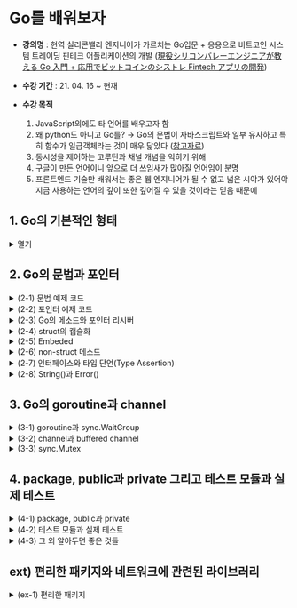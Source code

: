 # Go를 배워보자

- **강의명** : 현역 실리콘밸리 엔지니어가 가르치는 Go입문 + 응용으로 비트코인 시스템 트레이딩 핀테크 어플리케이션의 개발 ([現役シリコンバレーエンジニアが教える Go 入門 + 応用でビットコインのシストレ Fintech アプリの開発](https://www.udemy.com/course/go-fintech/))

- **수강 기간** : 21. 04. 16 ~ 현재

- **수강 목적**

  1. JavaScript외에도 타 언어를 배우고자 함
  2. 왜 python도 아니고 Go를? → Go의 문법이 자바스크립트와 일부 유사하고 특히 함수가 일급객체라는 것이 매우 닮았다 ([참고자료](https://lannex.github.io/blog/2019/Golang-for-JavaScript-developers-1/))
  3. 동시성을 제어하는 고루틴과 채널 개념을 익히기 위해
  4. 구글이 만든 언어이니 앞으로 더 쓰임새가 많아질 언어임이 분명
  5. 프론트엔드 기술만 배워서는 좋은 웹 엔지니어가 될 수 없고 넓은 시야가 있어야 지금 사용하는 언어의 깊이 또한 깊어질 수 있을 것이라는 믿음 때문에

## 1. Go의 기본적인 형태

<details>
<summary> 열기 </summary>
<div markdonw="1">

```go
package main // package 형 언어

import "fmt" // 이와 같은 import 형태임

func main() { // C나 java같은 main 함수가 있어야 함
    // 1. 변수 선언
    var i int = 1

    var {
        j int = 2
        s string = "test"
        t, f bool = true, false
    }

    xi := 1 // 축약
    xt, xf : = true, false

    // 2. 배열과 슬라이스
    var a [2]int = [2]int{10, 20} // 배열 (불가변)
    var b []int = []int{100, 200} // 슬라이스 (가변)
    n := []int{1, 2, 3, 4, 5, 6}
    fmt.printLn(n[2:4])
    k := make([]int, 3, 5) // make(형, 길이, 메모리)

    // 3. map
    m := map[string]int{"apple": 100, "banana": 200}
    v, ok := m["apple"] // 두 번째 인자로 해당 값의 유무를 판별 가능, 이 경우 100 true가 출력될 것

    // 4. 함수
    r := add(10, 20)

    conter := incrementGenerator()
    fmt.Println(counter()) // 1
    fmt.Println(counter()) // 2

}

func add(x int, y int) result int { // 매개변수들의 형과 반환형을 기입할 것
    result = x + y // 이렇게 써도 이미 result를 반환하기로 되어 있으므로 이 값을 알아서 반환
    return
}

func incrementGenerator() (func() int) {
    x := 0
    return func() int {
        x++
        return x
    }
}
// 자바스크립트에서 사용하는 spread operator로 여러개의 인자를 받을 수 있음 (아예 안 받을 수도 있음)
func sum() (params ...int) result int {
    for _, param := range params {
        result += param
    }
    return
}

```

</div>
</details>

## 2. Go의 문법과 포인터

<details>
<summary> (2-1) 문법 예제 코드 </summary>
<div markdonw="2-1">

```go
package main // package 형 언어


import "fmt"

func main() {
	num := 6
	if num%2 == 0 { // JS와는 달리 괄호 없이 조건문이 들어감
		fmt.Println("by 2")
	} else {
		fmt.Println("else")
	}

	for i := 0; i < 6; i++ { // 당연히 조건문 안에서도 형정의의 축약형을 사용할 수 있다
		if i == 3 {
			fmt.Println("continue")
			continue
		}
		if i > 5 {
			fmt.Println("break")
			break
		}
		fmt.Println(i)
	}

	l := []string{"python", "java", "go"}

	for _, v := range l { // 이 부분은 파이썬과 비슷함
		fmt.Print(v + ` `)
	}

	os := "window"
    // 스위치도 괄호만 없고 똑같지만 대신 break가 없다
	switch os {
	case "mac":
		fmt.Println("Mac!")
	case "window":
		fmt.Println("Window!")
	default:
		fmt.Println("default...")
	}

}

```

</div>
</details>

<details>
<summary> (2-2) 포인터 예제 코드 </summary>
<div markdonw="2-2">

```go
package main

import "fmt"

func one(x *int) {
	*x = 1
}

func main() {
	var n int = 100
	fmt.Println(n) // 100
	fmt.Println(&n) // 0xc000014088
	var p *int = &n
	fmt.Println(p) // 0xc000014088
	fmt.Println(*p) // 100

    one(&n)
	fmt.Println(n) // 1
	fmt.Println(&n) // 0xc000014088

    var p1 *int = new(int)
	fmt.Println(p1) // 0xc0000140a8
    fmt.Println(*p1) // 0
	var p2 *int
	fmt.Println(p2) // <nil>
    fmt.Printf("%T\n", p2) // *int

    m := make(map[string]int)
	fmt.Printf("%T\n", m)
    // fmt.Printf("%T\n", *m)
    // *m 을 보려고 하면 invalid operation: cannot indirect m (variable of type map[string]int)라고 표시된다
    // make로 생성된 자료구조는 포인터가 존재하지 않음
}
```

- struct 예제

```go
package main

import (
	"fmt"
)

type Vertex struct {
	X int
	Y int
	S string
}

func main() {
	v := Vertex{X: 1, Y: 2}
	fmt.Println(v) // {1 2 }

	v.X = 100
	fmt.Println(v.X, v.Y) // 100 2

	v2 := Vertex{X: 1}
	fmt.Println(v2) // {1 0 }

	v3 := Vertex{1, 2, "test"}
	fmt.Println(v3) // {1 2 test}

	v4 := Vertex{}
	fmt.Printf("%T %v\n", v4, v4) // main.Vertex {0 0 }

	var v5 Vertex
	fmt.Printf("%T %v\n", v5, v5) // main.Vertex {0 0 }

	v6 := new(Vertex)
	fmt.Printf("%T %v\n", v6, v6) // *main.Vertex &{0 0 }

	v7 := &Vertex{}
	fmt.Printf("%T %v\n", v7, v7) //*main.Vertex &{0 0 }
}

```

</div>
</details>

<details>
<summary> (2-3) Go의 메소드와 포인터 리시버</summary>
<div markdonw="2-3">

```go
package main

import "fmt"

type Vertex struct {
	X, Y int
}

// Vertex형의 v라는 변수에 Area()를 연결 (Go 메소드)
func (v Vertex) Area() int {
	return v.X * v.Y
}

// Vertex의 주소 내에서 직접 조작 (포인터 리시버)
func (v *Vertex) Scale(i int) {
	v.X = v.X * i
	v.Y = v.Y * i
}

func Area(v Vertex) int {
	return v.X * v.Y
}

func main() {
	v := Vertex{3, 4}
	fmt.Println(Area(v))  // 12
	fmt.Println(v.Area()) // 12

	v.Scale(10)
	fmt.Println(v.Area()) // 1200
}

```

</div>
</details>

<details>
<summary> (2-4) struct의 캡슐화</summary>
<div markdonw="2-4">

```go
package main

import "fmt"

// 소문자로 작성하면 private의 효과를 갖는다
type Vertex struct {
	x, y int
}

func (v Vertex) Area() int {
	return v.x * v.y
}

func (v *Vertex) Scale(i int) {
	v.x = v.x * i
	v.y = v.y * i
}

func Area(v Vertex) int {
	return v.x * v.y
}

// x, y를 받는 New함수(New는 디자인패턴)를 만들어 Vertex의 포인터를 리턴하도록 함
// 이 때, 리턴하는 것은 Vertex{x, y}로 만들어진 struct의 주소
func New(x, y int) *Vertex {
	return &Vertex{x, y}
}

func main() {
	v := New(3, 4)
	v.Scale(10)
	fmt.Println(v.Area()) // 1200
}

```

</div>
</details>

<details>
<summary> (2-5) Embeded </summary>
<div markdonw="2-5">

```go
package main

import "fmt"

type Vertex struct {
	x, y int
}

func (v Vertex) Area() int {
	return v.x * v.y
}

func (v *Vertex) Scale(i int) {
	v.x = v.x * i
	v.y = v.y * i
}

type Vertex3D struct {
	Vertex // super() 같은 효과
	z      int
}

func (v Vertex3D) Area3D() int {
	return v.x * v.y * v.z
}

func (v *Vertex3D) Scale3D(i int) {
	v.x = v.x * i
	v.y = v.y * i
	v.z = v.z * i
}

func New(x, y, z int) *Vertex3D {
	return &Vertex3D{Vertex{x, y}, z}
}

func main() {
	v := New(3, 4, 5)
	v.Scale3D(10)
	fmt.Println(v.Area3D()) // 30 * 40 * 50 = 60000
}
```

</div>
</details>

<details>
<summary> (2-6) non-struct 메소드 </summary>
<div markdonw="2-6">

```go
package main

import "fmt"

type MyInt int

func (i MyInt) Double() int {
	fmt.Printf("%T %v\n", i, i) // main.MyInt 10
	fmt.Printf("%T %v\n", 1, 1) // int 1
	return int(i * 2)
}

func main() {
	myInt := MyInt(10)
	fmt.Println(myInt.Double()) // 20
}
```

</div>
</details>

<details>
<summary> (2-7) 인터페이스와 타입 단언(Type Assertion) </summary>
<div markdonw="2-7">

```go
// package main

import "fmt"

type Human interface {
	Say()
}

type Person struct {
	Name string
}

func (p *Person) Say() {
	p.Name = "Mr." + p.Name
	fmt.Println(p.Name)
}

func main() {
	var mike Human = &Person{"Mike"}
	mike.Say()
}

/* -------------------------------- */

package main

import "fmt"

func do(i interface{}) {
	switch v := i.(type) { // switch-type문
	case int:
		fmt.Println(v * 2)
	case string:
		fmt.Println(v + "!")
	default:
		fmt.Printf("I don't knwo %T\n", v)
	}
}

func main() {
	var i interface{} = 10 // i는 int형이 아닌 인터페이스임
	do(i)                  // 20
	do("Mike")             // Mike!
	do(true)               // I don't knwo bool
}
```

</div>
</details>

<details>
<summary> (2-8) String()과 Error() </summary>
<div markdonw="2-8">

```go
package main

import "fmt"

type Person struct {
	Name string
	Age  int
}

// fmt에 있는 String()을 오버로딩 한 것
func (p Person) String() string {
	return fmt.Sprintf("My name is %v", p.Name)
}

func main() {
	mike := Person{"Mike", 22}
	fmt.Println(mike.String())
}

/* -------------------------------- */
package main

import "fmt"

type UserNotFound struct {
	Username string
}

func (e *UserNotFound) Error() string {
	return fmt.Sprintf("User not found: %v", e.Username)
}

func myFunc() error {
	ok := false
	if ok {
		return nil
	}
	return &UserNotFound{Username: "mike"}
}

func main() {
	if err := myFunc(); err != nil {
		fmt.Println(err)
	}
}

```

</div>
</details>

## 3. Go의 goroutine과 channel

<details>
<summary> (3-1) goroutine과 sync.WaitGroup </summary>
<div markdown="3-1">

```go
package main

import (
	"fmt"
	// "time"
	"sync"
)

func goroutine(s string, wg *sync.WaitGroup) {
	defer wg.Done()
	for i := 0; i < 5; i++ {
		// time.Sleep(100 * time.Millisecond)
		fmt.Println(s)
	}
}

func normal(s string) {
	for i := 0; i < 5; i++ {
		// time.Sleep(100 * time.Millisecond)
		fmt.Println(s)
	}
}

func main() {
	var wg sync.WaitGroup
	wg.Add(1)

	go goroutine("world")
	normal("hello")

	wg.Wait()
}

```

</div>
</details>

<details>
<summary> (3-2) channel과 buffered channel </summary>
<div markdown="3-2">

- sync.WaitGroup를 사용해 기다리지 않아도 channel을 통해 루틴간의 통신이 가능
- goroutine의 실행 순서가 일정하지 않아 출력값 15와 120이 실행할 때마다 달라질 수 있다

```go
package main

import "fmt"

func goroutine1(s []int, c chan int) {
	sum := 0
	for _, v := range s {
		sum += v
	}
	c <- sum
}

func goroutine2(s []int, c chan int) {
	mul := 1
	for _, v := range s {
		mul *= v
	}
	c <- mul
}

func main() {
	s := []int{1, 2, 3, 4, 5}
	c := make(chan int)

	go goroutine1(s, c)
	go goroutine2(s, c)
	x := <-c
	fmt.Println(x)
	y := <-c
	fmt.Println(y)
}
```

- 채널을 만들 때 make 함수의 두번째 인자로 버퍼를 설정할 수 있는데 이 버퍼의 갯수에 따라 받을 수 있는 인자의 수가 결정된다

```go
package main

import "fmt"

func main() {
	ch := make(chan int, 2)
	ch <- 100
	fmt.Println(len(ch))
	ch <- 200
	fmt.Println(len(ch))
	// 버퍼를 2개로 설정했으므로 ch는 2개의 값만을 받을 수 있다

	x := <-ch      // 여기서 ch 내 버퍼에서 값을 하나 끄집어 냄
	fmt.Println(x) // 100

	fmt.Println(len(ch)) // ch의 길이는 1이 된다

	ch <- 300            // 값을 하나 집어넣으면
	fmt.Println(len(ch)) // 2가 된다

	close(ch)
	//len 이 있다는 뜻은 채널은 순환 가능한 iterator이다
	for c := range ch {
		fmt.Println(c)
	}
	// 하지만 이렇게 하면 오류가 남 -> 순환하기 전에 채널을 닫아주어야 함
}
```

- goroutine과 channel을 써서 합을 구하는 과정을 출력하기

```go
package main

import "fmt"

func goroutine1(s []int, c chan int) {
	sum := 0
	for _, v := range s {
		sum += v
		c <- sum
	}
	close(c)
}

func main() {
	s := []int{1, 2, 3, 4, 5}
	c := make(chan int, len(s))

	go goroutine1(s, c)
	for i := range c {
		fmt.Println(i)
	}
}
```

- goroutine과 channel을 사용한 Producer/Consumer 패턴

```go
package main

import (
	"fmt"
	"sync"
)

func producer(ch chan int, i int) {
	ch <- i * 2
}

func consumer(ch chan int, wg *sync.WaitGroup) {
	for i := range ch {
		fmt.Println("process", i*1000)
		wg.Done()
	}
}

func main() {
	var wg sync.WaitGroup
	ch := make(chan int)

	for i := 0; i < 10; i++ {
		wg.Add(1)
		go producer(ch, i)
	}

	go consumer(ch, &wg)
	wg.Wait()
	close(ch)
}
```

- goroutine과 channel을 사용한 fan-out/fan-in 패턴
  - 이 패턴을 사용한 예시 : 유저 정보를 받아 정보를 처리하고 이메일을 보내는 파이프라인 작업을 수행 등

```go
package main

import "fmt"

func producer(first chan int) {
	defer close(first)
	for i := 0; i < 10; i++ {
		first <- i
	}
}

func multi2(first <-chan int, second chan<- int) {
	defer close(second)
	for i := range first {
		second <- i * 2
	}
}

func mulit4(second <-chan int, third chan<- int) {
	defer close(third)
	for i := range second {
		third <- i * 4
	}
}

func main() {
	first := make(chan int)
	second := make(chan int)
	third := make(chan int)

	go producer(first)
	go multi2(first, second)
	go multi2(second, third)

	for result := range third {
		fmt.Println(result)
	}
}

```

- select를 사용한 병렬처리

```go
package main

import (
	"fmt"
	"time"
)

func goroutine1(ch chan string) {
	for {
		ch <- "packet from 1"
		time.Sleep(3 * time.Second)
	}
}

func goroutine2(ch chan string) {
	for {
		ch <- "packet from 2"
		time.Sleep(1 * time.Second)
	}
}

func main() {
	c1 := make(chan string)
	c2 := make(chan string)

	go goroutine1(c1)
	go goroutine2(c2)

	for {
		select {
		case msg1 := <-c1:
			fmt.Println(msg1)
		case msg2 := <-c2:
			fmt.Println(msg2)
		}
	}
}
```

- default selection과 for break

```go
package main

import (
	"fmt"
	"time"
)

func main() {
	tick := time.Tick(100 * time.Millisecond)
	boom := time.Tick(500 * time.Millisecond)

OuterLoop:
	for {
		select {
		case <-tick:
			fmt.Println("tick.")
		case <-boom:
			fmt.Println("Boom!")
			break OuterLoop
		default:
			fmt.Println("    .")
			time.Sleep(50 * time.Millisecond)
		}
	}
}
```

</div>
</details>

<details>
<summary> (3-3) sync.Mutex</summary>
<div markdown="3-3">

- 여러 goroutine에서 같은 객체를 공유한다면 어떤 상황에서는 동시간에 해당 객체를 참조할 수 있는데 이럴 경우에 오류가 발생 할 수 있음
- 이를 안전하게 처리하기 위한 동기화 객체가 Mutex

```go
package main

import (
	"fmt"
	"sync"
	"time"
)

type Counter struct {
	v   map[string]int
	mux sync.Mutex
}

func (c *Counter) Inc(key string) {
	c.mux.Lock()
	c.v[key]++
	c.mux.Unlock()
}

func (c *Counter) Value(key string) int {
	c.mux.Lock()
	defer c.mux.Unlock()
	return c.v[key]
}

// 같은 키값을 동시에 읽으면 오류남
func main() {
	c := Counter{v: make(map[string]int)}

	go func() {
		for i := 0; i < 10; i++ {
			c.Inc("key")
		}
	}()
	go func() {
		for i := 0; i < 10; i++ {
			c.Inc("key")
		}
	}()
	time.Sleep(1 * time.Second)
	fmt.Println(c, c.Value("key"))
}
```

</div>
</details>

## 4. package, public과 private 그리고 테스트 모듈과 실제 테스트

<details>
<summary> (4-1) package, public과 private </summary>
<div markdown="4-1">

```go
/*
"GO111MODULE"
기존 GOPATH와 vendor/에 따라 동작하던 go 커맨드와의 공존을 위한 GO111MODULE이라는 임시 환경변수가 생김(~ 1.11 ver.)
`go env -w GO111MODULE=on`은 GOPATH에 전혀 관계없이 Go modules의 방식대로 동작하고
`go env -w GO111MODULE=off`는 Go modules는 전혀 사용되지 않고 기존에 사용되던 방식대로 GOPATH와 verdor/를 통해 go 커맨드가 동작함
`go env -w GO111MODULE=auto`의 경우 GOPATH/src 내부에서의 go 커맨드는 기존의 방식대로 외부에서의 go 커맨드는 Go modules의 방식대로 동작함
*/

package main

import (
	"210421/mylib"
	"210421/mylib/under"
	"fmt"
)

func main() {
	s := []int{1, 2, 3, 4, 5}
	fmt.Println(mylib.Average(s))
	mylib.Say()

	person := under.Person{Name: "Mike", Age: 20}
	fmt.Print(person.Name + ` `)
	under.Hello() // 함수의 첫글자를 소문자로 작성하면 private임을 잊지 말자
}
/*-----------------------------------------------------*/
// /PATH/mylib/math.go
package mylib

func Average(s []int) int {
	total := 0
	for _, i := range s {
		total += i
	}
	return int(total / len(s))
}
/*-----------------------------------------------------*/
// /PATH/mylib/say.go
package mylib

import "fmt"

func Say() {
	fmt.Println("Hello, world!")
}
/*-----------------------------------------------------*/
// /PATH/mylib/under/hello.go
package under

import "fmt"

type Person struct {
	Name string
	Age  int
}

func Hello() {
	fmt.Println("Hello!")
}
```

</div>
</details>

<details>
<summary> (4-2) 테스트 모듈과 실제 테스트 </summary>
<div markdown="4-2">

- 파일 내에 testing 모듈을 import하고 테스트할 함수의 변수로 `t *testing.T`를 넣는다

```go
// mylib/math_test.go
package mylib

import "testing"

func TestAverage(t *testing.T) {
	v := Average([]int{1, 2, 3, 4, 5})

	if v != 3 {
		t.Error("Expected 3, got", v)
	}
}

```

- vscode에서 모듈을 테스트하는 방법에는 두가지 방법이 있는데 하나는 터미널에서 `go test ./...`와 같이 디렉토리 전체를 테스트하는 것이고 나머지는 launch.json에 Launch test function를 명시하고 기본 매개변수로 해당 파일을 넘겨주는 것

```json
// launch.json
"configurations": [
	{
        "name": "Launch test function",
        "type": "go",
        "request": "launch",
        "mode": "test",
        "program": "${workspaceFolder}/210421/mylib",
        "args": [
            "-test.v",
        ]
    },
	// 이 밑에는 launch 항목이 따로 있음
]
```

**실행 예제**

- 터미널에서 실행했을 때

```cli
PS %GOPATH%src> go test 210421/mylib
ok      210421/mylib    0.085s
```

- F5로 Launch test function을 실행했을 때 (디버그 콘솔)

```
API server listening at: 127.0.0.1:19984
=== RUN   TestAverage
--- PASS: TestAverage (0.00s)
PASS
```

- go의 테스팅은 매우 기본적인 것만 제공하므로 Ginkgo 혹은 Gomega의 테스트 라이브러리를 사용할 수도 있다

</div>
</details>

<details>
<summary> (4-3) 그 외 알아두면 좋은 것들 </summary>
<div markdown="4-3">

- gofmt : eslint나 prettier 같은 코드 스타일 정리 커맨드
- [서드 파티 패키지 검색 페이지](https://pkg.go.dev/?utm_source=godoc)
- 강의 내에서 talib 패키지를 다운로드

```
go get github.com/markcheno/go-talib
go get github.com/markcheno/go-quote
```

- 예제 코드를 실행해보기

```go
package main

import (
	"fmt"

	"github.com/markcheno/go-quote"
	"github.com/markcheno/go-talib"
)

func main() {
	spy, _ := quote.NewQuoteFromYahoo("spy", "2016-01-01", "2016-04-01", quote.Daily, true)
	fmt.Print(spy.CSV())
	rsi2 := talib.Rsi(spy.Close, 2)
	fmt.Println(rsi2)
}
```

- 실행 결과

```
datetime,open,high,low,close,volume
2016-01-04 00:00,200.49,201.03,198.59,181.92,222353500.00
2016-01-05 00:00,201.40,201.90,200.05,182.23,110845800.00
2016-01-06 00:00,198.34,200.06,197.60,179.93,152112600.00
2016-01-07 00:00,195.33,197.44,193.59,175.61,213436100.00
...
2016-03-31 00:00,205.91,206.41,205.33,186.95,94584100.00
```

- godoc (go의 공식문서 커맨드) : `go get golang.org/x/tools/cmd/godoc`로 다운로드하면 언제든 공식 문서를 참조 할 수 있음

</div>
</details>

## ext) 편리한 패키지와 네트워크에 관련된 라이브러리

<details>
<summary> (ex-1) 편리한 패키지 </summary>
<div markdown="ex-1">

1. time

```go
/*
const (
    ANSIC       = "Mon Jan _2 15:04:05 2006"
    UnixDate    = "Mon Jan _2 15:04:05 MST 2006"
    RubyDate    = "Mon Jan 02 15:04:05 -0700 2006"
    RFC822      = "02 Jan 06 15:04 MST"
    RFC822Z     = "02 Jan 06 15:04 -0700" // RFC822 with numeric zone
    RFC850      = "Monday, 02-Jan-06 15:04:05 MST"
    RFC1123     = "Mon, 02 Jan 2006 15:04:05 MST"
    RFC1123Z    = "Mon, 02 Jan 2006 15:04:05 -0700" // RFC1123 with numeric zone
    RFC3339     = "2006-01-02T15:04:05Z07:00"
    RFC3339Nano = "2006-01-02T15:04:05.999999999Z07:00"
    Kitchen     = "3:04PM"
    // Handy time stamps.
    Stamp      = "Jan _2 15:04:05"
    StampMilli = "Jan _2 15:04:05.000"
    StampMicro = "Jan _2 15:04:05.000000"
    StampNano  = "Jan _2 15:04:05.000000000"
)
*/
package sublib

import (
	"fmt"
	"time"
)

func TimeModuleExample() {
	t := time.Now()
	fmt.Println(t) // 2021-04-22 11:04:35.6950007 +0900 KST m=+0.002823501
	fmt.Println(t.Format(time.RFC3339)) // 2021-04-22T11:04:35+09:00
	fmt.Println(t.Year(), t.Month(), t.Day()) // 2021 April 22
}
```

2. regexp

```go
package sublib

import (
	"fmt"
	"regexp"
)

func RegexpExample() {
	match, _ := regexp.MatchString("a([a-z]+)e", "apple")
	fmt.Println(match) // true

	r := regexp.MustCompile("a([a-z]+)e")
	ms := r.MatchString("apple")
	fmt.Println(ms) // true

	r2 := regexp.MustCompile("^/(edit|save|view)/([a-zA-Z0-9]+)$")
	fs := r2.FindString("/view/test")
	fmt.Println(fs) // /view/test

	fss := r2.FindStringSubmatch("/view/test")
	fmt.Println(fss, fss[0], fss[1], fss[2]) // [/view/test view test] /view/test view test
}
```

3. sort

```go
package sublib

import (
	"fmt"
	"sort"
)

func SortArr() {
	i := []int{5, 3, 2, 8, 7}
	s := []string{"d", "a", "f"}
	p := []struct {
		Name string
		Age  int
	}{
		{"Nancy", 20},
		{"Vera", 40},
		{"Mike", 30},
		{"Bob", 50},
	}

	fmt.Println(i, s, p) // [5 3 2 8 7] [d a f] [{Nancy 20} {Vera 40} {Mike 30} {Bob 50}]
	sort.Ints(i)
	sort.Strings(s)
	sort.Slice(p, func(i, j int) bool { return p[i].Name < p[j].Name })
	fmt.Println(i, s, p) // [2 3 5 7 8] [a d f] [{Bob 50} {Mike 30} {Nancy 20} {Vera 40}]
	sort.Slice(p, func(i, j int) bool { return p[i].Age < p[j].Age })
	fmt.Println(i, s, p) // [2 3 5 7 8] [a d f] [{Nancy 20} {Mike 30} {Vera 40} {Bob 50}]


}
```

4. iota

```go
package sublib

import "fmt"

const (
	c1 = iota
	c2
	c3
)

const (
	_      = iota
	KB int = 1 << (10 * iota)
	MB
	GB
	TB
)

func IotaExample() {
	fmt.Println(c1, c2, c3) // 0 1 2
	fmt.Println(KB, MB, GB, TB) // 1024 1048576 1073741824 1099511627776
}
```

5. context

```go
package sublib

import (
	"context"
	"fmt"
	"time"
)

func longProcess(ctx context.Context, ch chan string) {
	fmt.Println("run")
	time.Sleep(4 * time.Second)
	fmt.Println("finish")
	ch <- "result"
}

func ContextExample() {
	ch := make(chan string)
	ctx := context.Background()
	ctx, cancel := context.WithTimeout(ctx, 3*time.Second)
	defer cancel()

	go longProcess(ctx, ch)

CTXLOOP:
	for {
		select {
		case <-ctx.Done():
			fmt.Println(ctx.Err())
			// 함수의 실행 시간이 3초를 넘어가므로 이 케이스가 실행됨
			// context deadline exceeded
			break CTXLOOP
		case <-ch:
			fmt.Println("Success")
			break CTXLOOP
		}
	}
}

```

6. ioutil

```go
package sublib

import (
	"bytes"
	"fmt"
	"io/ioutil"
	"log"
)

func IoutilExample() {
	content, err := ioutil.ReadFile("example.txt")
	if err != nil {
		log.Fatal(err)
	}
	fmt.Println(string(content)) // Example text

	r := bytes.NewBuffer([]byte("abc"))
	content2, _ := ioutil.ReadAll(r)
	fmt.Println(string(content2)) // abc
}
```

</div>
</details>
